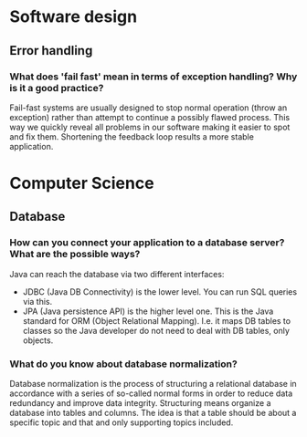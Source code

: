 # Software design

## Error handling

### What does 'fail fast' mean in terms of exception handling? Why is it a good practice?
Fail-fast systems are usually designed to stop normal operation (throw an exception) rather than attempt to continue a possibly flawed process.
This way we quickly reveal all problems in our software making it easier to spot and fix them. Shortening the feedback loop results a more stable application.

# Computer Science
## Database
### How can you connect your application to a database server? What are the possible ways?
Java can reach the database via two different interfaces:

- JDBC (Java DB Connectivity) is the lower level. You can run SQL queries via this.
- JPA (Java persistence API) is the higher level one. This is the Java standard for ORM (Object Relational Mapping). 
I.e. it maps DB tables to classes so the Java developer do not need to deal with DB tables, only objects.

### What do you know about database normalization?
Database normalization is the process of structuring a relational database in accordance with a series of so-called normal forms in order to reduce data redundancy and improve data integrity.
Structuring means organize a database into tables and columns. The idea is that a table should be about a specific topic and that and only supporting topics included.

